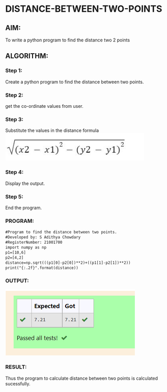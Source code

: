 # DISTANCE-BETWEEN-TWO-POINTS

## AIM:
To write a python program to find the distance two 2 points
## ALGORITHM:
### Step 1: 
Create a python program to find the distance between two points.
### Step 2: 
get the co-ordinate values from user.
### Step 3: 
Substitute the values in the distance formula  
![FORMULA](/IMAGES/img4.png)

### Step 4: 
Display the output.
### Step 5: 
End the program.
### PROGRAM:
```
#Program to find the distance between two points.
#Developed by: S Adithya Chowdary
#RegisterNumber: 21001700
import numpy as np
p1=[10,6]
p2=[4,2]
distance=np.sqrt(((p1[0]-p2[0])**2)+((p1[1]-p2[1])**2))
print("{:.2f}".format(distance))
```
### OUTPUT:
![OUTPUT](/IMAGES/img3.png)

### RESULT:
Thus the program to calculate distance between two points is calculated sucessfully.
